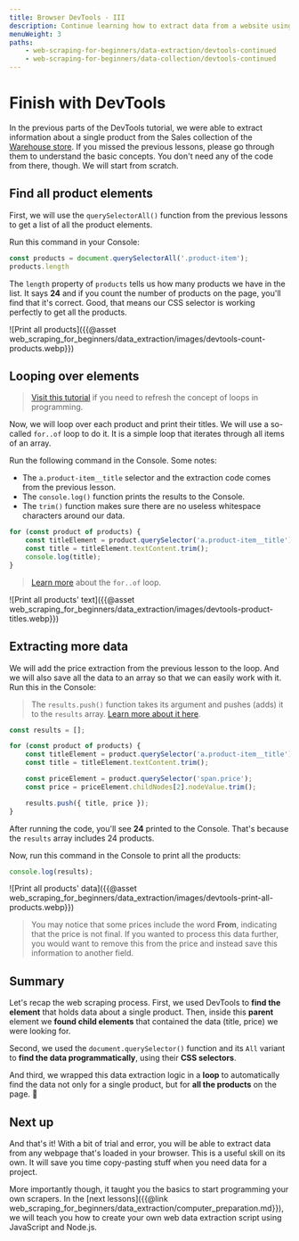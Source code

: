 ```yaml
---
title: Browser DevTools - III
description: Continue learning how to extract data from a website using browser DevTools, CSS selectors, and JavaScript via the DevTools console.
menuWeight: 3
paths:
    - web-scraping-for-beginners/data-extraction/devtools-continued
    - web-scraping-for-beginners/data-collection/devtools-continued
---
```


# [](#finish-devtools) Finish with DevTools

In the previous parts of the DevTools tutorial, we were able to extract information about a single product from the Sales collection of the [Warehouse store](https://warehouse-theme-metal.myshopify.com/collections/sales). If you missed the previous lessons, please go through them to understand the basic concepts. You don't need any of the code from there, though. We will start from scratch.

## [](#find-all-products) Find all product elements

First, we will use the `querySelectorAll()` function from the previous lessons to get a list of all the product elements.

Run this command in your Console:

```JavaScript
const products = document.querySelectorAll('.product-item');
products.length
```

The `length` property of `products` tells us how many products we have in the list. It says **24** and if you count the number of products on the page, you'll find that it's correct. Good, that means our CSS selector is working perfectly to get all the products.

![Print all products]({{@asset web_scraping_for_beginners/data_extraction/images/devtools-count-products.webp}})

## [](#looping-over-elements) Looping over elements

> [Visit this tutorial](https://developer.mozilla.org/en-US/docs/Web/JavaScript/Guide/Loops_and_iteration) if you need to refresh the concept of loops in programming.

Now, we will loop over each product and print their titles. We will use a so-called `for..of` loop to do it. It is a simple loop that iterates through all items of an array.

Run the following command in the Console. Some notes:

- The `a.product-item__title` selector and the extraction code comes from the previous lesson.
- The `console.log()` function prints the results to the Console.
- The `trim()` function makes sure there are no useless whitespace characters around our data.

```JavaScript
for (const product of products) {
    const titleElement = product.querySelector('a.product-item__title');
    const title = titleElement.textContent.trim();
    console.log(title);
}
```

> [Learn more](https://developer.mozilla.org/en-US/docs/Web/JavaScript/Reference/Statements/for...of) about the `for..of` loop.

![Print all products' text]({{@asset web_scraping_for_beginners/data_extraction/images/devtools-product-titles.webp}})

## [](#extracting-data-in-loop) Extracting more data

We will add the price extraction from the previous lesson to the loop. And we will also save all the data to an array so that we can easily work with it. Run this in the Console:

> The `results.push()` function takes its argument and pushes (adds) it to the `results` array. [Learn more about it here](https://developer.mozilla.org/en-US/docs/Web/JavaScript/Reference/Global_Objects/Array/push).

```JavaScript
const results = [];

for (const product of products) {
    const titleElement = product.querySelector('a.product-item__title');
    const title = titleElement.textContent.trim();

    const priceElement = product.querySelector('span.price');
    const price = priceElement.childNodes[2].nodeValue.trim();

    results.push({ title, price });
}
```

After running the code, you'll see **24** printed to the Console. That's because the `results` array includes 24 products.

Now, run this command in the Console to print all the products:

```javascript
console.log(results);
```

![Print all products' data]({{@asset web_scraping_for_beginners/data_extraction/images/devtools-print-all-products.webp}})

> You may notice that some prices include the word **From**, indicating that the price is not final. If you wanted to process this data further, you would want to remove this from the price and instead save this information to another field.

## Summary

Let's recap the web scraping process. First, we used DevTools to **find the element** that holds data about a single product. Then, inside this **parent** element we **found child elements** that contained the data (title, price) we were looking for.

Second, we used the `document.querySelector()` function and its `All` variant to **find the data programmatically**, using their **CSS selectors**.

And third, we wrapped this data extraction logic in a **loop** to automatically find the data not only for a single product, but for **all the products** on the page. 🎉

## [](#next) Next up

And that's it! With a bit of trial and error, you will be able to extract data from any webpage that's loaded in your browser. This is a useful skill on its own. It will save you time copy-pasting stuff when you need data for a project.

More importantly though, it taught you the basics to start programming your own scrapers. In the [next lessons]({{@link web_scraping_for_beginners/data_extraction/computer_preparation.md}}), we will teach you how to create your own web data extraction script using JavaScript and Node.js.

